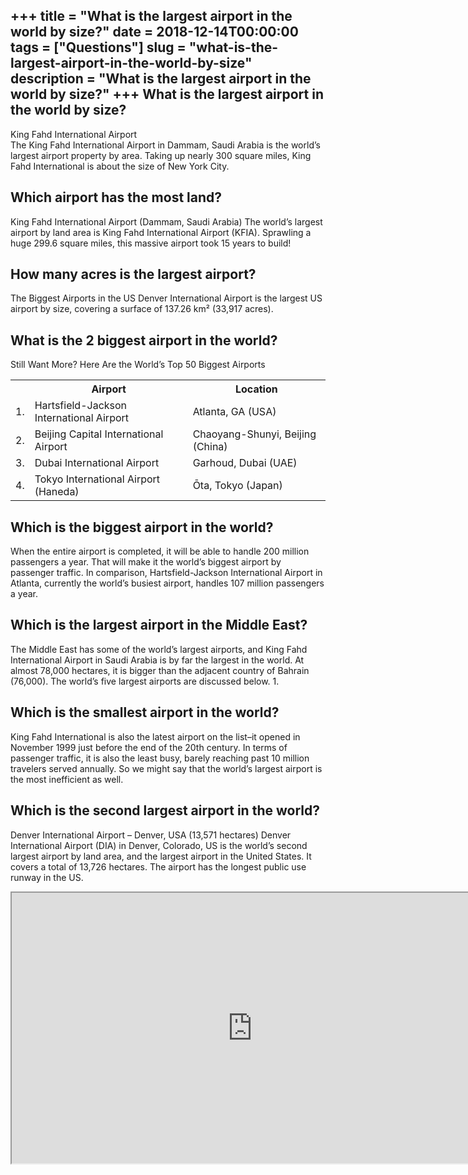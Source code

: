 +++
title = "What is the largest airport in the world by size?"
date = 2018-12-14T00:00:00
tags = ["Questions"]
slug = "what-is-the-largest-airport-in-the-world-by-size"
description = "What is the largest airport in the world by size?"
+++
What is the largest airport in the world by size?
-------------------------------------------------

King Fahd International Airport  
The King Fahd International Airport in Dammam, Saudi Arabia is the world’s largest airport property by area. Taking up nearly 300 square miles, King Fahd International is about the size of New York City.

Which airport has the most land?
--------------------------------

King Fahd International Airport (Dammam, Saudi Arabia) The world’s largest airport by land area is King Fahd International Airport (KFIA). Sprawling a huge 299.6 square miles, this massive airport took 15 years to build!

How many acres is the largest airport?
--------------------------------------

The Biggest Airports in the US Denver International Airport is the largest US airport by size, covering a surface of 137.26 km² (33,917 acres).

What is the 2 biggest airport in the world?
-------------------------------------------

Still Want More? Here Are the World’s Top 50 Biggest Airports

<table><tr><th></th><th>Airport</th><th>Location</th></tr><tr><td>1.</td><td>Hartsfield-Jackson International Airport</td><td>Atlanta, GA (USA)</td></tr><tr><td>2.</td><td>Beijing Capital International Airport</td><td>Chaoyang-Shunyi, Beijing (China)</td></tr><tr><td>3.</td><td>Dubai International Airport</td><td>Garhoud, Dubai (UAE)</td></tr><tr><td>4.</td><td>Tokyo International Airport (Haneda)</td><td>Ōta, Tokyo (Japan)</td></tr></table>

Which is the biggest airport in the world?
------------------------------------------

When the entire airport is completed, it will be able to handle 200 million passengers a year. That will make it the world’s biggest airport by passenger traffic. In comparison, Hartsfield-Jackson International Airport in Atlanta, currently the world’s busiest airport, handles 107 million passengers a year.

Which is the largest airport in the Middle East?
------------------------------------------------

The Middle East has some of the world’s largest airports, and King Fahd International Airport in Saudi Arabia is by far the largest in the world. At almost 78,000 hectares, it is bigger than the adjacent country of Bahrain (76,000). The world’s five largest airports are discussed below. 1.

Which is the smallest airport in the world?
-------------------------------------------

King Fahd International is also the latest airport on the list–it opened in November 1999 just before the end of the 20th century. In terms of passenger traffic, it is also the least busy, barely reaching past 10 million travelers served annually. So we might say that the world’s largest airport is the most inefficient as well.

Which is the second largest airport in the world?
-------------------------------------------------

Denver International Airport – Denver, USA (13,571 hectares) Denver International Airport (DIA) in Denver, Colorado, US is the world’s second largest airport by land area, and the largest airport in the United States. It covers a total of 13,726 hectares. The airport has the longest public use runway in the US.

<iframe allow="accelerometer; autoplay; clipboard-write; encrypted-media; gyroscope; picture-in-picture" allowfullscreen="" class="__youtube_prefs__  epyt-is-override  no-lazyload" data-no-lazy="1" data-origheight="433" data-origwidth="770" data-skipgform_ajax_framebjll="" height="433" id="_ytid_31878" loading="lazy" src="https://www.youtube.com/embed/ILP8oAkr0fM?enablejsapi=1&autoplay=0&cc_load_policy=0&cc_lang_pref=&iv_load_policy=1&loop=0&modestbranding=0&rel=1&fs=1&playsinline=0&autohide=2&theme=dark&color=red&controls=1&" title="YouTube player" width="770"></iframe>